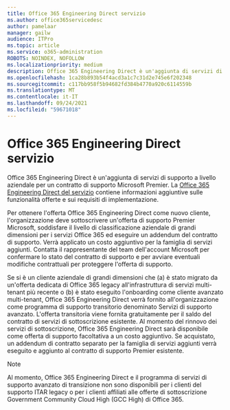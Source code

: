 ```yaml
---
title: Office 365 Engineering Direct servizio
ms.author: office365servicedesc
author: pamelaar
manager: gailw
audience: ITPro
ms.topic: article
ms.service: o365-administration
ROBOTS: NOINDEX, NOFOLLOW
ms.localizationpriority: medium
description: Office 365 Engineering Direct è un'aggiunta di servizi di supporto a livello aziendale per un contratto di supporto Microsoft Premier. La Office 365 Engineering Direct del servizio contiene informazioni aggiuntive sulle funzionalità offerte e sui requisiti di implementazione.
ms.openlocfilehash: 1ca28b893b54f4acd3a1c7c31d2e745e6f202348
ms.sourcegitcommit: c117bb958f5b94682fd384b4770a920c6114559b
ms.translationtype: MT
ms.contentlocale: it-IT
ms.lasthandoff: 09/24/2021
ms.locfileid: "59671018"
---
```

# <a name="office-365-engineering-direct-service-description"></a>Office 365 Engineering Direct servizio

Office 365 Engineering Direct è un'aggiunta di servizi di supporto a livello aziendale per un contratto di supporto Microsoft Premier. La [Office 365 Engineering Direct del servizio](https://github.com/MicrosoftDocs/OfficeDocs-O365ServiceDescriptions/blob/master/Office%20365%20Engineering%20Direct%20-%20Svc%20Desc%20(25mar2019).pdf) contiene informazioni aggiuntive sulle funzionalità offerte e sui requisiti di implementazione.

Per ottenere l'offerta Office 365 Engineering Direct come nuovo cliente, l'organizzazione deve sottoscrivere un'offerta di supporto Premier Microsoft, soddisfare il livello di classificazione aziendale di grandi dimensioni per i servizi Office 365 ed eseguire un addendum del contratto di supporto. Verrà applicato un costo aggiuntivo per la famiglia di servizi aggiunti. Contatta il rappresentante del team dell'account Microsoft per confermare lo stato del contratto di supporto e per avviare eventuali modifiche contrattuali per proteggere l'offerta di supporto. 

Se si è un cliente aziendale di grandi dimensioni che (a) è stato migrato da un'offerta dedicata di Office 365 legacy all'infrastruttura di servizi multi-tenant più recente o (b) è stato eseguito l'onboarding come cliente avanzato multi-tenant, Office 365 Engineering Direct verrà fornito all'organizzazione come programma di supporto transitorio denominato Servizi di supporto avanzato. L'offerta transitoria viene fornita gratuitamente per il saldo del contratto di servizi di sottoscrizione esistente. Al momento del rinnovo dei servizi di sottoscrizione, Office 365 Engineering Direct sarà disponibile come offerta di supporto facoltativa a un costo aggiuntivo. Se acquistato, un addendum di contratto separato per la famiglia di servizi aggiunti verrà eseguito e aggiunto al contratto di supporto Premier esistente.

> [!NOTE]
> Al momento, Office 365 Engineering Direct e il programma di servizi di supporto avanzato di transizione non sono disponibili per i clienti del supporto ITAR legacy o per i clienti affiliati alle offerte di sottoscrizione Government Community Cloud High (GCC High) di Office 365.
